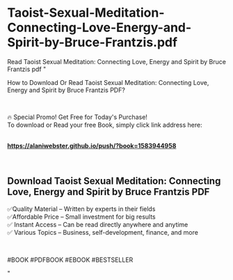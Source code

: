 # Taoist-Sexual-Meditation-Connecting-Love-Energy-and-Spirit-by-Bruce-Frantzis.pdf
Read Taoist Sexual Meditation: Connecting Love, Energy and Spirit by Bruce Frantzis pdf
"<p>How to Download Or Read Taoist Sexual Meditation: Connecting Love, Energy and Spirit by Bruce Frantzis PDF?</p>
<p>&nbsp;</p>
<p>&#128293;  Special Promo! Get Free for Today's Purchase!<br />To download or Read your free Book, simply click link address here:&nbsp;<br />&nbsp;</p>
<p><a href=""https://alaniwebster.github.io/push/?book=1583944958""><strong>https://alaniwebster.github.io/push/?book=1583944958</strong></a></p>
<p>&nbsp;</p>
<h2>Download Taoist Sexual Meditation: Connecting Love, Energy and Spirit by Bruce Frantzis PDF</h2>
<p>&#x2705;Quality Material &ndash; Written by experts in their fields<br />&#x2705;Affordable Price &ndash; Small investment for big results<br />&#x2705; Instant Access &ndash; Can be read directly anywhere and anytime<br />&#x2705; Various Topics &ndash; Business, self-development, finance, and more</p>
<p>&nbsp;</p>
<p>#BOOK #PDFBOOK #EBOOK #BESTSELLER</p>
"

